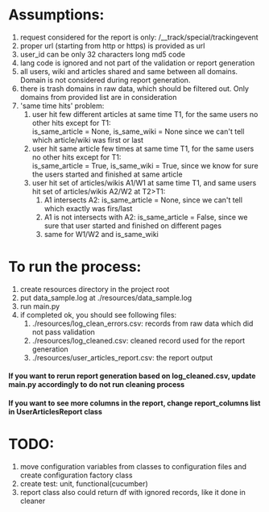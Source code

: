 
# Assumptions:
1. request considered for the report is only: /__track/special/trackingevent
2. proper url (starting from http or https) is provided as url
3. user_id can be only 32 characters long md5 code
4. lang code is ignored and not part of the validation or report generation
5. all users, wiki and articles shared and same between all domains. Domain is not considered during report generation. 
6. there is trash domains in raw data, which should be filtered out. Only domains from provided list are in consideration
7. 'same time hits' problem:
   1. user hit few different articles at same time T1, for the same users no other hits except for T1:<br> 
      is_same_article = None, is_same_wiki = None since we can't tell which article/wiki was first or last
   2. user hit same article few times at same time T1, for the same users no other hits except for T1:<br>
      is_same_article = True, is_same_wiki = True, since we know for sure the users started and finished at same article
   3. user hit set of articles/wikis A1/W1 at same time T1, and same users hit set of articles/wikis A2/W2 at T2>T1:<br>
      1. A1 intersects A2: is_same_article = None, since we can't tell which exactly was firs/last
      2. A1 is not intersects with A2:  is_same_article = False, since we sure that user started and finished on different pages
      3. same for W1/W2 and is_same_wiki


# To run the process:
1. create resources directory in the project root
2. put data_sample.log at ./resources/data_sample.log 
3. run main.py
4. if completed ok, you should see following files:
   1. ./resources/log_clean_errors.csv: records from raw data which did not pass validation
   2. ./resources/log_cleaned.csv: cleaned record used for the report generation
   3. ./resources/user_articles_report.csv: the report output

#### If you want to rerun report generation based on log_cleaned.csv, update main.py accordingly to do not run cleaning process
#### If you want to see more columns in the report, change report_columns list in UserArticlesReport class 



# TODO:
1. move configuration variables from classes to configuration files and create configuration factory class 
2. create test: unit, functional(cucumber)
3. report class also could return df with ignored records, like it done in cleaner 